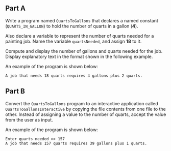## Part A
Write a program named `QuartsToGallons` that declares a named constant (`QUARTS_IN_GALLON`) to hold the number of quarts in a gallon (**4**).


Also declare a variable to represent the number of quarts needed for a painting job. Name the variable `quartsNeeded`, and assign **18** to it. 

Compute and display the number of gallons and quarts needed for the job. Display explanatory text in the format shown in the following example. 

An example of the program is shown below:
```
A job that needs 18 quarts requires 4 gallons plus 2 quarts.
```

## Part B
Convert the `QuartsToGallons` program to an interactive application called `QuartsToGallonsInteractive` by copying the file contents from one file to the other. Instead of assigning a value to the number of quarts, accept the value from the user as input. 

An example of the program is shown below: 
```
Enter quarts needed >> 157
A job that needs 157 quarts requires 39 gallons plus 1 quarts.
```

